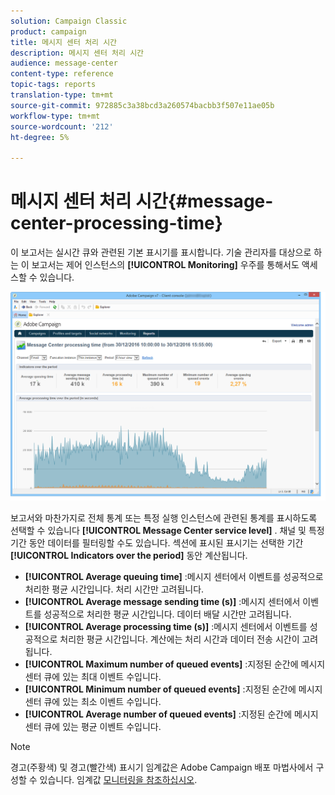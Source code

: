 ```yaml
---
solution: Campaign Classic
product: campaign
title: 메시지 센터 처리 시간
description: 메시지 센터 처리 시간
audience: message-center
content-type: reference
topic-tags: reports
translation-type: tm+mt
source-git-commit: 972885c3a38bcd3a260574bacbb3f507e11ae05b
workflow-type: tm+mt
source-wordcount: '212'
ht-degree: 5%

---
```



# 메시지 센터 처리 시간{#message-center-processing-time}

이 보고서는 실시간 큐와 관련된 기본 표시기를 표시합니다. 기술 관리자를 대상으로 하는 이 보고서는 제어 인스턴스의 **[!UICONTROL Monitoring]** 우주를 통해서도 액세스할 수 있습니다.

![](assets/mc_reports_2.png)

보고서와 마찬가지로 전체 통계 또는 특정 실행 인스턴스에 관련된 통계를 표시하도록 선택할 수 있습니다 **[!UICONTROL Message Center service level]** . 채널 및 특정 기간 동안 데이터를 필터링할 수도 있습니다. 섹션에 표시된 표시기는 선택한 기간 **[!UICONTROL Indicators over the period]** 동안 계산됩니다.

* **[!UICONTROL Average queuing time]** :메시지 센터에서 이벤트를 성공적으로 처리한 평균 시간입니다. 처리 시간만 고려됩니다.
* **[!UICONTROL Average message sending time (s)]** :메시지 센터에서 이벤트를 성공적으로 처리한 평균 시간입니다. 데이터 배달 시간만 고려됩니다.
* **[!UICONTROL Average processing time (s)]** :메시지 센터에서 이벤트를 성공적으로 처리한 평균 시간입니다. 계산에는 처리 시간과 데이터 전송 시간이 고려됩니다.
* **[!UICONTROL Maximum number of queued events]** :지정된 순간에 메시지 센터 큐에 있는 최대 이벤트 수입니다.
* **[!UICONTROL Minimum number of queued events]** :지정된 순간에 메시지 센터 큐에 있는 최소 이벤트 수입니다.
* **[!UICONTROL Average number of queued events]** :지정된 순간에 메시지 센터 큐에 있는 평균 이벤트 수입니다.

>[!NOTE]
>
>경고(주황색) 및 경고(빨간색) 표시기 임계값은 Adobe Campaign 배포 마법사에서 구성할 수 있습니다. 임계값 [모니터링을 참조하십시오](../../message-center/using/monitoring-thresholds.md).

